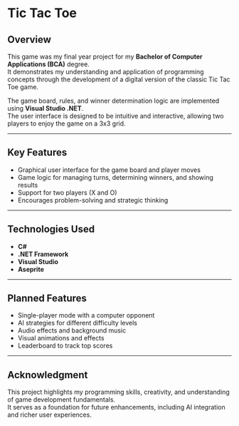 # Tic Tac Toe

## Overview
This game was my final year project for my **Bachelor of Computer Applications (BCA)** degree.  
It demonstrates my understanding and application of programming concepts through the development of a digital version of the classic Tic Tac Toe game.

The game board, rules, and winner determination logic are implemented using **Visual Studio .NET**.  
The user interface is designed to be intuitive and interactive, allowing two players to enjoy the game on a 3x3 grid.

---

## Key Features
- Graphical user interface for the game board and player moves  
- Game logic for managing turns, determining winners, and showing results  
- Support for two players (X and O)  
- Encourages problem-solving and strategic thinking  

---

## Technologies Used
- **C#**  
- **.NET Framework**  
- **Visual Studio**  
- **Aseprite**  

---

## Planned Features
- Single-player mode with a computer opponent  
- AI strategies for different difficulty levels  
- Audio effects and background music  
- Visual animations and effects  
- Leaderboard to track top scores  

---

## Acknowledgment
This project highlights my programming skills, creativity, and understanding of game development fundamentals.  
It serves as a foundation for future enhancements, including AI integration and richer user experiences.

